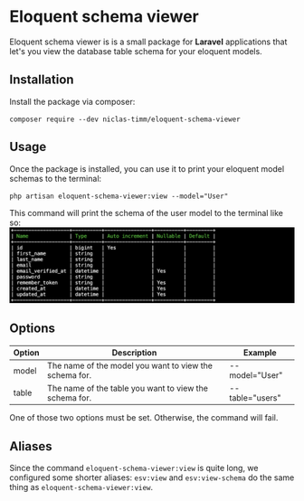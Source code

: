 # Eloquent schema viewer

Eloquent schema viewer is is a small package for **Laravel** applications that let's you view the database table schema
for your eloquent models.

## Installation

Install the package via composer:

```
composer require --dev niclas-timm/eloquent-schema-viewer
```

## Usage

Once the package is installed, you can use it to print your eloquent model schemas to the terminal:

```
php artisan eloquent-schema-viewer:view --model="User"
```

This command will print the schema of the user model to the terminal like so:
![](./docs/img/schema-view-user-model.png)

## Options

| Option | Description                                            | Example         |
|--------|--------------------------------------------------------|-----------------|
| model  | The name of the model you want to view the schema for. | --model="User"  |
| table  | The name of the table you want to view the schema for. | --table="users" |

One of those two options must be set. Otherwise, the command will fail.

## Aliases

Since the command `eloquent-schema-viewer:view` is quite long, we configured some shorter aliases:
`esv:view` and `esv:view-schema` do the same thing as `eloquent-schema-viewer:view`.